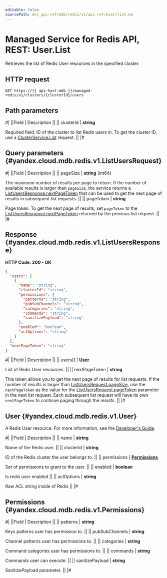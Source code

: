 ```yaml
---
editable: false
sourcePath: en/_api-ref/mdb/redis/v1/api-ref/User/list.md
---
```


# Managed Service for Redis API, REST: User.List

Retrieves the list of Redis User resources in the specified cluster.

## HTTP request

```
GET https://{{ api-host-mdb }}/managed-redis/v1/clusters/{clusterId}/users
```

## Path parameters

#|
||Field | Description ||
|| clusterId | **string**

Required field. ID of the cluster to list Redis users in.
To get the cluster ID, use a [ClusterService.List](/docs/managed-redis/api-ref/Cluster/list#List) request. ||
|#

## Query parameters {#yandex.cloud.mdb.redis.v1.ListUsersRequest}

#|
||Field | Description ||
|| pageSize | **string** (int64)

The maximum number of results per page to return. If the number of available
results is larger than `pageSize`, the service returns a [ListUsersResponse.nextPageToken](#yandex.cloud.mdb.redis.v1.ListUsersResponse)
that can be used to get the next page of results in subsequent list requests. ||
|| pageToken | **string**

Page token. To get the next page of results, set `pageToken` to the
[ListUsersResponse.nextPageToken](#yandex.cloud.mdb.redis.v1.ListUsersResponse) returned by the previous list request. ||
|#

## Response {#yandex.cloud.mdb.redis.v1.ListUsersResponse}

**HTTP Code: 200 - OK**

```json
{
  "users": [
    {
      "name": "string",
      "clusterId": "string",
      "permissions": {
        "patterns": "string",
        "pubSubChannels": "string",
        "categories": "string",
        "commands": "string",
        "sanitizePayload": "string"
      },
      "enabled": "boolean",
      "aclOptions": "string"
    }
  ],
  "nextPageToken": "string"
}
```

#|
||Field | Description ||
|| users[] | **[User](#yandex.cloud.mdb.redis.v1.User)**

List of Redis User resources. ||
|| nextPageToken | **string**

This token allows you to get the next page of results for list requests. If the number of results
is larger than [ListUsersRequest.pageSize](#yandex.cloud.mdb.redis.v1.ListUsersRequest), use the `nextPageToken` as the value
for the [ListUsersRequest.pageToken](#yandex.cloud.mdb.redis.v1.ListUsersRequest) parameter in the next list request. Each subsequent
list request will have its own `nextPageToken` to continue paging through the results. ||
|#

## User {#yandex.cloud.mdb.redis.v1.User}

A Redis User resource. For more information, see the
[Developer's Guide](/docs/managed-redis/concepts).

#|
||Field | Description ||
|| name | **string**

Name of the Redis user. ||
|| clusterId | **string**

ID of the Redis cluster the user belongs to. ||
|| permissions | **[Permissions](#yandex.cloud.mdb.redis.v1.Permissions)**

Set of permissions to grant to the user. ||
|| enabled | **boolean**

Is redis user enabled ||
|| aclOptions | **string**

Raw ACL string inside of Redis ||
|#

## Permissions {#yandex.cloud.mdb.redis.v1.Permissions}

#|
||Field | Description ||
|| patterns | **string**

Keys patterns user has permission to. ||
|| pubSubChannels | **string**

Channel patterns user has permissions to. ||
|| categories | **string**

Command categories user has permissions to. ||
|| commands | **string**

Commands user can execute. ||
|| sanitizePayload | **string**

SanitizePayload parameter. ||
|#